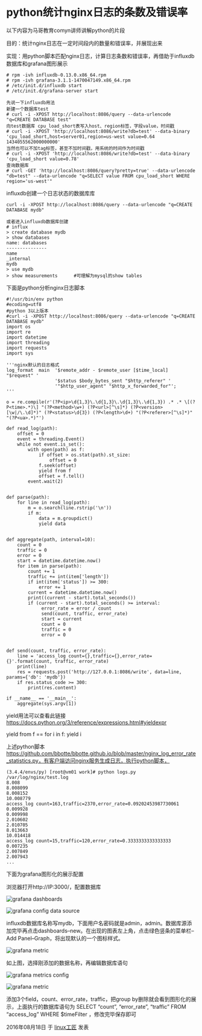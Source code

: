 # python统计nginx日志的条数及错误率

以下内容为马哥教育comyn讲师讲解python的片段

目的：统计nginx日志在一定时间段内的数量和错误率，并展现出来

实现：用python脚本匹配nginx日志，计算日志条数和错误率，再借助于influxdb数据库和grafana图形展示

```
# rpm -ivh influxdb-0.13.0.x86_64.rpm
# rpm -ivh grafana-3.1.1-1470047149.x86_64.rpm
# /etc/init.d/influxdb start
# /etc/init.d/grafana-server start
```

```
先说一下influxdb用法
新建一个数据库test
# curl -i -XPOST http://localhost:8086/query --data-urlencode "q=CREATE DATABASE test"
向test数据库 cpu_load_short表写入host、region标签，字段value，时间戳
# curl -i -XPOST 'http://localhost:8086/write?db=test' --data-binary 'cpu_load_short,host=server01,region=us-west value=0.64 1434055562000000000'
当然也可以不加tag标签，甚至不加时间戳，用系统的时间作为时间戳
# curl -i -XPOST 'http://localhost:8086/write?db=test' --data-binary 'cpu_load_short value=0.78'
查询数据库
# curl -GET 'http://localhost:8086/query?pretty=true' --data-urlencode "db=test" --data-urlencode "q=SELECT value FROM cpu_load_short WHERE region='us-west'"
```

influxdb创建一个日志状态的数据库库

```
curl -i -XPOST http://localhost:8086/query --data-urlencode "q=CREATE DATABASE mydb"
 
或者进入influxdb数据库创建
# influx
> create database mydb
> show databases
name: databases
---------------
name
_internal
mydb
> use mydb
> show measurements      #可理解为mysql的show tables
```

下面是python分析nginx日志脚本

```
#!/usr/bin/env python
#ecoding=utf8
#python 3以上版本
#curl -i -XPOST http://localhost:8086/query --data-urlencode "q=CREATE DATABASE mydb"
import os
import re
import datetime
import threading
import requests
import sys
 
'''nginx默认的日志格式
log_format  main  '$remote_addr - $remote_user [$time_local] "$request" '
                  '$status $body_bytes_sent "$http_referer" '
                  '"$http_user_agent" "$http_x_forwarded_for"';
'''
 
o = re.compile(r'(?P<ip>\d{1,3}\.\d{1,3}\.\d{1,3}\.\d{1,3}) .* .* \[(?P<time>.*)\] "(?P<method>\w+) (?P<url>[^\s]*) (?P<version>[\w|/\.\d]*)" (?P<status>\d{3}) (?P<length>\d+) "(?P<referer>[^\s]*)" "(?P<ua>.*)"')
 
def read_log(path):
    offset = 0
    event = threading.Event()
    while not event.is_set():
        with open(path) as f:
            if offset > os.stat(path).st_size:
                offset = 0
            f.seek(offset)
            yield from f
            offset = f.tell()
        event.wait(2)
 
 
def parse(path):
    for line in read_log(path):
        m = o.search(line.rstrip('\n'))
        if m:
            data = m.groupdict()
            yield data
 
 
def aggregate(path, interval=10):
    count = 0
    traffic = 0
    error = 0
    start = datetime.datetime.now()
    for item in parse(path):
        count += 1
        traffic += int(item['length'])
        if int(item['status']) >= 300:
            error += 1
        current = datetime.datetime.now()
        print((current - start).total_seconds())
        if (current - start).total_seconds() >= interval:
             error_rate = error / count
             send(count, traffic, error_rate)
             start = current
             count = 0
             traffic = 0
             error = 0
 
 
def send(count, traffic, error_rate):
    line = 'access_log count={},traffic={},error_rate={}'.format(count, traffic, error_rate)
    print(line)
    res = requests.post('http://127.0.0.1:8086/write', data=line, params={'db': 'mydb'})
    if res.status_code >= 300:
        print(res.content)
 
if __name__ == '__main__':
    aggregate(sys.argv[1])
```

yield用法可以查看此链接<https://docs.python.org/3/reference/expressions.html#yieldexpr>

yield from f  == for i in f:    yield i

上述python脚本 https://github.com/bbotte/bbotte.github.io/blob/master/nginx_log_error_rate_statistics.py，有客户端访问nginx服务生成日志，执行python脚本，

```
(3.4.4/envs/py) [root@vm01 work]# python logs.py /var/log/nginx/test.log
8.008
8.008099
8.008152
10.008779
access_log count=163,traffic=2370,error_rate=0.09202453987730061
0.009928
0.009998
2.010602
2.010705
8.013663
10.014418
access_log count=15,traffic=120,error_rate=0.3333333333333333
0.007235
2.007849
2.007943
...
```

下面为grafana图形化的展示配置

浏览器打开http://IP:3000/，配置数据库

![grafana dashboards](../images/2016/08/QQ20160818-0@2x.png)

![grafana config data source](../images/2016/08/QQ20160818-1@2x.png)

influxdb数据库名称写mydb，下面用户名密码就是admin，admin。数据库源添加完毕再点击dashboards–new。在出现的图表左上角，点击绿色竖条的菜单栏–Add Panel–Graph，将出现默认的一个图标样式。

![grafana metric](../images/2016/08/QQ20160818-2@2x.png)

如上图，选择刚添加的数据名称，再编辑数据库语句

![grafana metrics config](../images/2016/08/QQ20160818-3@2x.png)

![grafana metric](../images/2016/08/QQ20160818-4@2x.png)

添加3个field，count、error_rate，traffic，把group by删除就会看到图形化的展示，上面执行的数据库语句为 SELECT “count”, “error_rate”, “traffic” FROM “access_log” WHERE $timeFilter ，修改完毕保存即可

2016年08月18日 于 [linux工匠](http://www.bbotte.com/) 发表





















